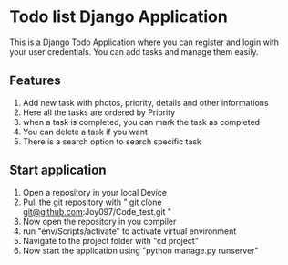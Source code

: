 # Todo list Django Application
This is a Django Todo Application where you can register and login with your user credentials. You can add tasks and manage them easily.

## Features
1. Add new task with photos, priority, details and other informations
2. Here all the tasks are ordered by Priority
3. when a task is completed, you can mark the task as completed
4. You can delete a task if you want
5. There is a search option to search specific task

## Start application
1. Open a repository in your local Device
2. Pull the git repository with "  git clone git@github.com:Joy097/Code_test.git "
3. Now open the repository in you compiler
4. run "env/Scripts/activate" to activate virtual environment
5. Navigate to the project folder with "cd project"
5. Now start the application using "python manage.py runserver"
